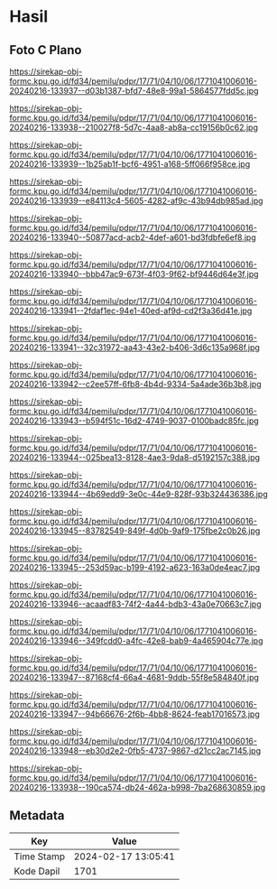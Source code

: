 # Hasil

## Foto C Plano

https://sirekap-obj-formc.kpu.go.id/fd34/pemilu/pdpr/17/71/04/10/06/1771041006016-20240216-133937--d03b1387-bfd7-48e8-99a1-5864577fdd5c.jpg

https://sirekap-obj-formc.kpu.go.id/fd34/pemilu/pdpr/17/71/04/10/06/1771041006016-20240216-133938--210027f8-5d7c-4aa8-ab8a-cc19156b0c62.jpg

https://sirekap-obj-formc.kpu.go.id/fd34/pemilu/pdpr/17/71/04/10/06/1771041006016-20240216-133939--1b25ab1f-bcf6-4951-a168-5ff066f958ce.jpg

https://sirekap-obj-formc.kpu.go.id/fd34/pemilu/pdpr/17/71/04/10/06/1771041006016-20240216-133939--e84113c4-5605-4282-af9c-43b94db985ad.jpg

https://sirekap-obj-formc.kpu.go.id/fd34/pemilu/pdpr/17/71/04/10/06/1771041006016-20240216-133940--50877acd-acb2-4def-a601-bd3fdbfe6ef8.jpg

https://sirekap-obj-formc.kpu.go.id/fd34/pemilu/pdpr/17/71/04/10/06/1771041006016-20240216-133940--bbb47ac9-673f-4f03-9f62-bf9446d64e3f.jpg

https://sirekap-obj-formc.kpu.go.id/fd34/pemilu/pdpr/17/71/04/10/06/1771041006016-20240216-133941--2fdaf1ec-94e1-40ed-af9d-cd2f3a36d41e.jpg

https://sirekap-obj-formc.kpu.go.id/fd34/pemilu/pdpr/17/71/04/10/06/1771041006016-20240216-133941--32c31972-aa43-43e2-b406-3d6c135a968f.jpg

https://sirekap-obj-formc.kpu.go.id/fd34/pemilu/pdpr/17/71/04/10/06/1771041006016-20240216-133942--c2ee57ff-6fb8-4b4d-9334-5a4ade36b3b8.jpg

https://sirekap-obj-formc.kpu.go.id/fd34/pemilu/pdpr/17/71/04/10/06/1771041006016-20240216-133943--b594f51c-16d2-4749-9037-0100badc85fc.jpg

https://sirekap-obj-formc.kpu.go.id/fd34/pemilu/pdpr/17/71/04/10/06/1771041006016-20240216-133944--025bea13-8128-4ae3-9da8-d5192157c388.jpg

https://sirekap-obj-formc.kpu.go.id/fd34/pemilu/pdpr/17/71/04/10/06/1771041006016-20240216-133944--4b69edd9-3e0c-44e9-828f-93b324436386.jpg

https://sirekap-obj-formc.kpu.go.id/fd34/pemilu/pdpr/17/71/04/10/06/1771041006016-20240216-133945--83782549-849f-4d0b-9af9-175fbe2c0b26.jpg

https://sirekap-obj-formc.kpu.go.id/fd34/pemilu/pdpr/17/71/04/10/06/1771041006016-20240216-133945--253d59ac-b199-4192-a623-163a0de4eac7.jpg

https://sirekap-obj-formc.kpu.go.id/fd34/pemilu/pdpr/17/71/04/10/06/1771041006016-20240216-133946--acaadf83-74f2-4a44-bdb3-43a0e70663c7.jpg

https://sirekap-obj-formc.kpu.go.id/fd34/pemilu/pdpr/17/71/04/10/06/1771041006016-20240216-133946--349fcdd0-a4fc-42e8-bab9-4a465904c77e.jpg

https://sirekap-obj-formc.kpu.go.id/fd34/pemilu/pdpr/17/71/04/10/06/1771041006016-20240216-133947--87168cf4-66a4-4681-9ddb-55f8e584840f.jpg

https://sirekap-obj-formc.kpu.go.id/fd34/pemilu/pdpr/17/71/04/10/06/1771041006016-20240216-133947--94b66676-2f6b-4bb8-8624-feab17016573.jpg

https://sirekap-obj-formc.kpu.go.id/fd34/pemilu/pdpr/17/71/04/10/06/1771041006016-20240216-133948--eb30d2e2-0fb5-4737-9867-d21cc2ac7145.jpg

https://sirekap-obj-formc.kpu.go.id/fd34/pemilu/pdpr/17/71/04/10/06/1771041006016-20240216-133938--190ca574-db24-462a-b998-7ba268630859.jpg


## Metadata

| Key        | Value               |
| ---------- | ------------------- |
| Time Stamp | 2024-02-17 13:05:41 |
| Kode Dapil | 1701                |



